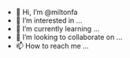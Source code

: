 - 👋 Hi, I’m @miltonfa
- 👀 I’m interested in ...
- 🌱 I’m currently learning ...
- 💞️ I’m looking to collaborate on ...
- 📫 How to reach me ...

<!---
miltonfa/miltonfa is a ✨ special ✨ repository because its `README.md` (this file) appears on your GitHub profile.
You can click the Preview link to take a look at your changes.
--->
